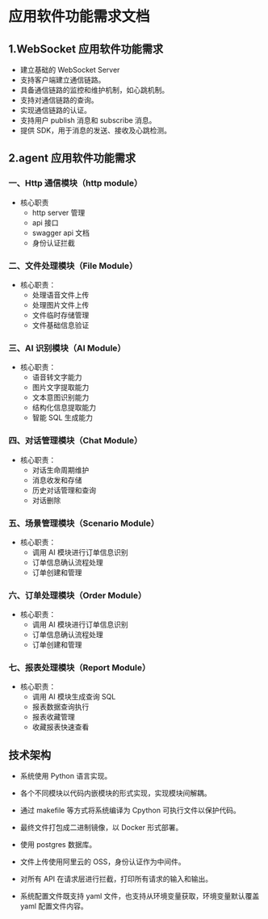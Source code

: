 # 应用软件功能需求文档

## 1.WebSocket 应用软件功能需求
* 建立基础的 WebSocket Server
* 支持客户端建立通信链路。
* 具备通信链路的监控和维护机制，如心跳机制。
* 支持对通信链路的查询。
* 实现通信链路的认证。
* 支持用户 publish 消息和 subscribe 消息。
* 提供 SDK，用于消息的发送、接收及心跳检测。

## 2.agent 应用软件功能需求

### 一、Http 通信模块（http module）
* 核心职责
  - http server 管理
  - api 接口
  - swagger api 文档
  - 身份认证拦截

### 二、文件处理模块（File Module）
* 核心职责：
  - 处理语音文件上传
  - 处理图片文件上传
  - 文件临时存储管理
  - 文件基础信息验证

### 三、AI 识别模块（AI Module）
* 核心职责：
  - 语音转文字能力
  - 图片文字提取能力
  - 文本意图识别能力
  - 结构化信息提取能力
  - 智能 SQL 生成能力

### 四、对话管理模块（Chat Module）
* 核心职责：
  - 对话生命周期维护
  - 消息收发和存储
  - 历史对话管理和查询
  - 对话删除

### 五、场景管理模块（Scenario Module）
* 核心职责：
  - 调用 AI 模块进行订单信息识别
  - 订单信息确认流程处理
  - 订单创建和管理

### 六、订单处理模块（Order Module）
* 核心职责：
  - 调用 AI 模块进行订单信息识别
  - 订单信息确认流程处理
  - 订单创建和管理

### 七、报表处理模块（Report Module）
* 核心职责：
  - 调用 AI 模块生成查询 SQL
  - 报表数据查询执行
  - 报表收藏管理
  - 收藏报表快速查看

## 技术架构

* 系统使用 Python 语言实现。

* 各个不同模块以代码内嵌模块的形式实现，实现模块间解耦。

* 通过 makefile 等方式将系统编译为 Cpython 可执行文件以保护代码。

* 最终文件打包成二进制镜像，以 Docker 形式部署。

* 使用 postgres 数据库。

* 文件上传使用阿里云的 OSS，身份认证作为中间件。

* 对所有 API 在请求层进行拦截，打印所有请求的输入和输出。

* 系统配置文件既支持 yaml 文件，也支持从环境变量获取，环境变量默认覆盖 yaml 配置文件内容。
